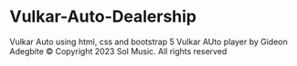 # Vulkar-Auto-Dealership
Vulkar Auto using html, css and bootstrap 5
Vulkar AUto player by Gideon Adegbite
© Copyright 2023 Sol Music. All rights reserved
